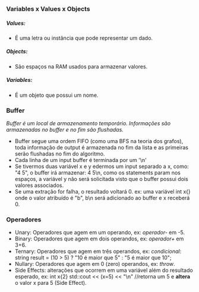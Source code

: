### Variables x Values x Objects

##### Values:
- É uma letra ou instância que pode representar um dado.

##### Objects:
- São espaços na RAM usados para armazenar valores.

##### Variables:
- É um objeto que possui um nome.

### Buffer
_Buffer é um local de armazenamento temporário. Informações são armazenadas no buffer e no fim são *flushadas*._

- Buffer segue uma ordem FIFO (como uma BFS na teoria dos grafos), toda informação de output é armazenada no fim da lista e as primeiras serão flushadas no fim do algoritmo.
- Cada linha de um input buffer é terminada por um '\n'
- Se tivermos duas variável x e y edermos um input separado a x, como: "4 5", o buffer irá armazenar: 4 5\n, como os statements param nos espaços, a variável y não será solicitada visto que o buffer possui dois valores associados.
- Se uma extração for falha, o resultado voltará 0. ex: uma variável int x{} onde o valor atribuído é "b", b\n será adicionado ao buffer e x receberá 0.

### Operadores
- Unary: Operadores que agem em um operando, ex: _operador-_ em -5.
- Binary: Operadores que agem em dois operandos, ex: _operador+_ em 3+6.
- Ternary: Operadores que agem em três operandos, ex: _condicional_: string result = (10 > 5) ? "10 é maior que 5" : "5 é maior que 10";
- Nullary: Operadores que agem em 0 (zero) operandos, ex: _throw_.
- Side Effects: alterações que ocorrem em uma variável além do resultado esperado, ex:
    int x{2}
    std::cout << (x=5) << "\n"   //retorna um 5 e **altera** o valor x para 5 (Side Effect).


